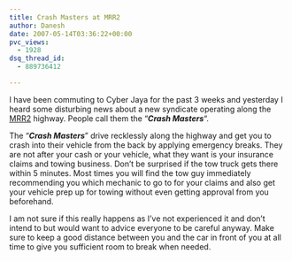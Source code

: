 ```yaml
---
title: Crash Masters at MRR2
author: Danesh
date: 2007-05-14T03:36:22+00:00
pvc_views:
  - 1928
dsq_thread_id:
  - 889736412

---
```

I have been commuting to Cyber Jaya for the past 3 weeks and yesterday I heard some disturbing news about a new syndicate operating along the [MRR2][1] highway. People call them the &#8220;_**Crash Masters**_&#8220;.

The &#8220;_**Crash Masters**_&#8221; drive recklessly along the highway and get you to crash into their vehicle from the back by applying emergency breaks. They are not after your cash or your vehicle, what they want is your insurance claims and towing business. Don&#8217;t be surprised if the tow truck gets there within 5 minutes. Most times you will find the tow guy immediately recommending you which mechanic to go to for your claims and also get your vehicle prep up for towing without even getting approval from you beforehand.

I am not sure if this really happens as I&#8217;ve not experienced it and don&#8217;t intend to but would want to advice everyone to be careful anyway. Make sure to keep a good distance between you and the car in front of you at all time to give you sufficient room to break when needed.

 [1]: http://en.wikipedia.org/wiki/Kuala_Lumpur_Middle_Ring_Road_2